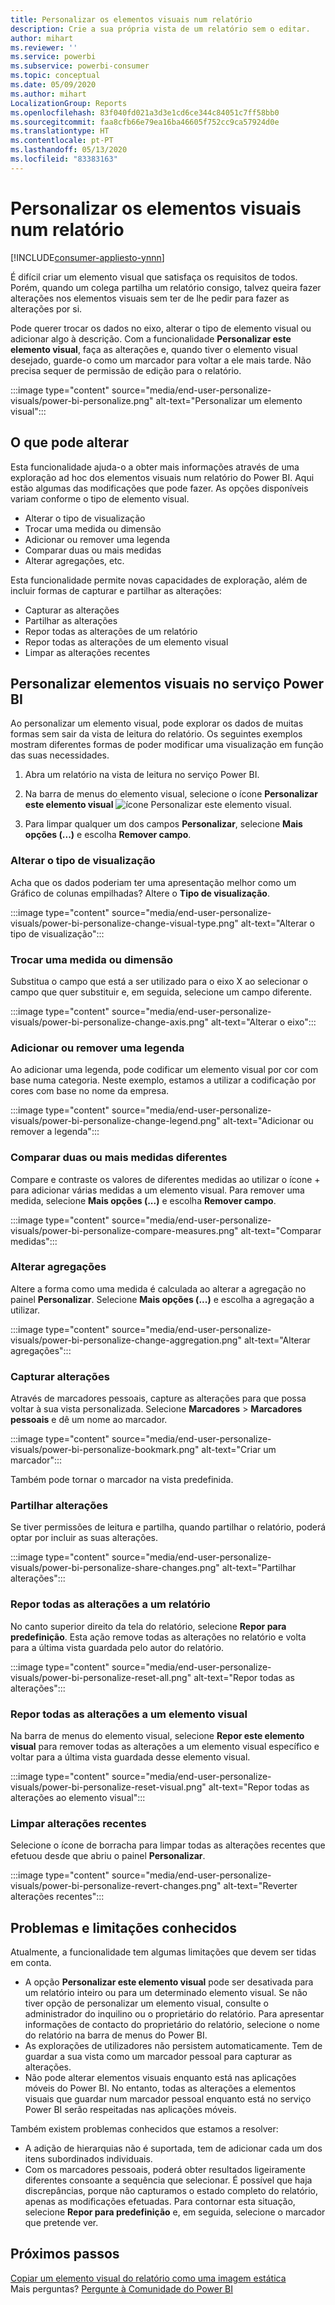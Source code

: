 ```yaml
---
title: Personalizar os elementos visuais num relatório
description: Crie a sua própria vista de um relatório sem o editar.
author: mihart
ms.reviewer: ''
ms.service: powerbi
ms.subservice: powerbi-consumer
ms.topic: conceptual
ms.date: 05/09/2020
ms.author: mihart
LocalizationGroup: Reports
ms.openlocfilehash: 83f040fd021a3d3e1cd6ce344c84051c7ff58bb0
ms.sourcegitcommit: faa8cfb66e79ea16ba46605f752cc9ca57924d0e
ms.translationtype: HT
ms.contentlocale: pt-PT
ms.lasthandoff: 05/13/2020
ms.locfileid: "83383163"
---
```

# <a name="personalize-visuals-in-a-report"></a>Personalizar os elementos visuais num relatório

[!INCLUDE[consumer-appliesto-ynnn](../includes/consumer-appliesto-ynnn.md)]

É difícil criar um elemento visual que satisfaça os requisitos de todos. Porém, quando um colega partilha um relatório consigo, talvez queira fazer alterações nos elementos visuais sem ter de lhe pedir para fazer as alterações por si. 

Pode querer trocar os dados no eixo, alterar o tipo de elemento visual ou adicionar algo à descrição. Com a funcionalidade **Personalizar este elemento visual**, faça as alterações e, quando tiver o elemento visual desejado, guarde-o como um marcador para voltar a ele mais tarde. Não precisa sequer de permissão de edição para o relatório.

:::image type="content" source="media/end-user-personalize-visuals/power-bi-personalize.png" alt-text="Personalizar um elemento visual":::
 
## <a name="what-you-can-change"></a>O que pode alterar

Esta funcionalidade ajuda-o a obter mais informações através de uma exploração ad hoc dos elementos visuais num relatório do Power BI. Aqui estão algumas das modificações que pode fazer. As opções disponíveis variam conforme o tipo de elemento visual. 

- Alterar o tipo de visualização
- Trocar uma medida ou dimensão
- Adicionar ou remover uma legenda
- Comparar duas ou mais medidas
- Alterar agregações, etc.

Esta funcionalidade permite novas capacidades de exploração, além de incluir formas de capturar e partilhar as alterações:

- Capturar as alterações
- Partilhar as alterações
- Repor todas as alterações de um relatório
- Repor todas as alterações de um elemento visual
- Limpar as alterações recentes


## <a name="personalize-visuals-in-the-power-bi-service"></a>Personalizar elementos visuais no serviço Power BI

Ao personalizar um elemento visual, pode explorar os dados de muitas formas sem sair da vista de leitura do relatório. Os seguintes exemplos mostram diferentes formas de poder modificar uma visualização em função das suas necessidades. 

1. Abra um relatório na vista de leitura no serviço Power BI.

2. Na barra de menus do elemento visual, selecione o ícone **Personalizar este elemento visual** ![ícone Personalizar este elemento visual](media/end-user-personalize-visuals/power-bi-personalize-visual-icon.png). 

3. Para limpar qualquer um dos campos **Personalizar**, selecione **Mais opções (...)** e escolha **Remover campo**.

### <a name="change-the-visualization-type"></a>Alterar o tipo de visualização

Acha que os dados poderiam ter uma apresentação melhor como um Gráfico de colunas empilhadas? Altere o **Tipo de visualização**.

:::image type="content" source="media/end-user-personalize-visuals/power-bi-personalize-change-visual-type.png" alt-text="Alterar o tipo de visualização":::
 
### <a name="swap-out-a-measure-or-dimension"></a>Trocar uma medida ou dimensão
Substitua o campo que está a ser utilizado para o eixo X ao selecionar o campo que quer substituir e, em seguida, selecione um campo diferente.

:::image type="content" source="media/end-user-personalize-visuals/power-bi-personalize-change-axis.png" alt-text="Alterar o eixo":::
 
### <a name="add-or-remove-a-legend"></a>Adicionar ou remover uma legenda
Ao adicionar uma legenda, pode codificar um elemento visual por cor com base numa categoria. Neste exemplo, estamos a utilizar a codificação por cores com base no nome da empresa. 

:::image type="content" source="media/end-user-personalize-visuals/power-bi-personalize-change-legend.png" alt-text="Adicionar ou remover a legenda":::

### <a name="compare-two-or-more-different-measures"></a>Comparar duas ou mais medidas diferentes
Compare e contraste os valores de diferentes medidas ao utilizar o ícone + para adicionar várias medidas a um elemento visual. Para remover uma medida, selecione **Mais opções (...)** e escolha **Remover campo**.

:::image type="content" source="media/end-user-personalize-visuals/power-bi-personalize-compare-measures.png" alt-text="Comparar medidas":::

### <a name="change-aggregations"></a>Alterar agregações
Altere a forma como uma medida é calculada ao alterar a agregação no painel **Personalizar**. Selecione **Mais opções (...)** e escolha a agregação a utilizar.

:::image type="content" source="media/end-user-personalize-visuals/power-bi-personalize-change-aggregation.png" alt-text="Alterar agregações":::

### <a name="capture-changes"></a>Capturar alterações 
Através de marcadores pessoais, capture as alterações para que possa voltar à sua vista personalizada. Selecione **Marcadores** > **Marcadores pessoais** e dê um nome ao marcador. 

:::image type="content" source="media/end-user-personalize-visuals/power-bi-personalize-bookmark.png" alt-text="Criar um marcador":::
 
Também pode tornar o marcador na vista predefinida.

### <a name="share-changes"></a>Partilhar alterações 
Se tiver permissões de leitura e partilha, quando partilhar o relatório, poderá optar por incluir as suas alterações.

:::image type="content" source="media/end-user-personalize-visuals/power-bi-personalize-share-changes.png" alt-text="Partilhar alterações":::
 
### <a name="reset-all-your-changes-to-a-report"></a>Repor todas as alterações a um relatório

No canto superior direito da tela do relatório, selecione **Repor para predefinição**. Esta ação remove todas as alterações no relatório e volta para a última vista guardada pelo autor do relatório.

:::image type="content" source="media/end-user-personalize-visuals/power-bi-personalize-reset-all.png" alt-text="Repor todas as alterações":::
 
### <a name="reset-all-your-changes-to-a-visual"></a>Repor todas as alterações a um elemento visual

Na barra de menus do elemento visual, selecione **Repor este elemento visual** para remover todas as alterações a um elemento visual específico e voltar para a última vista guardada desse elemento visual.

:::image type="content" source="media/end-user-personalize-visuals/power-bi-personalize-reset-visual.png" alt-text="Repor todas as alterações ao elemento visual":::
 
### <a name="clear-recent-changes"></a>Limpar alterações recentes

Selecione o ícone de borracha para limpar todas as alterações recentes que efetuou desde que abriu o painel **Personalizar**.  

:::image type="content" source="media/end-user-personalize-visuals/power-bi-personalize-revert-changes.png" alt-text="Reverter alterações recentes":::

## <a name="limitations-and-known-issues"></a>Problemas e limitações conhecidos

Atualmente, a funcionalidade tem algumas limitações que devem ser tidas em conta.

- A opção **Personalizar este elemento visual** pode ser desativada para um relatório inteiro ou para um determinado elemento visual. Se não tiver opção de personalizar um elemento visual, consulte o administrador do inquilino ou o proprietário do relatório. Para apresentar informações de contacto do proprietário do relatório, selecione o nome do relatório na barra de menus do Power BI.
- As explorações de utilizadores não persistem automaticamente. Tem de guardar a sua vista como um marcador pessoal para capturar as alterações.
- Não pode alterar elementos visuais enquanto está nas aplicações móveis do Power BI. No entanto, todas as alterações a elementos visuais que guardar num marcador pessoal enquanto está no serviço Power BI serão respeitadas nas aplicações móveis.

Também existem problemas conhecidos que estamos a resolver:

- A adição de hierarquias não é suportada, tem de adicionar cada um dos itens subordinados individuais.
- Com os marcadores pessoais, poderá obter resultados ligeiramente diferentes consoante a sequência que selecionar. É possível que haja discrepâncias, porque não capturamos o estado completo do relatório, apenas as modificações efetuadas. Para contornar esta situação, selecione **Repor para predefinição** e, em seguida, selecione o marcador que pretende ver. 

## <a name="next-steps"></a>Próximos passos
[Copiar um elemento visual do relatório como uma imagem estática](../visuals/power-bi-visualization-copy-paste.md)    
Mais perguntas? [Pergunte à Comunidade do Power BI](https://community.powerbi.com/)

